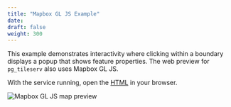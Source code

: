 ```yaml
---
title: "Mapbox GL JS Example"
date:
draft: false
weight: 300
---
```


This example demonstrates interactivity where clicking within a boundary displays a popup that shows feature properties. The web preview for `pg_tileserv` also uses Mapbox GL JS.

With the service running, open the [HTML](https://github.com/CrunchyData/pg_tileserv/blob/master/examples/mapbox-gl-js/mapbox-gl-js-tiles.html) in your browser.

![Mapbox GL JS map preview](/example-mapbox.png)
